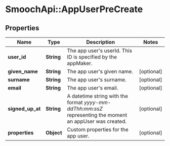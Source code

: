 # SmoochApi::AppUserPreCreate

## Properties
Name | Type | Description | Notes
------------ | ------------- | ------------- | -------------
**user_id** | **String** | The app user&#39;s userId. This ID is specified by the appMaker.  | 
**given_name** | **String** | The app user&#39;s given name. | [optional] 
**surname** | **String** | The app user&#39;s surname. | [optional] 
**email** | **String** | The app user&#39;s email. | [optional] 
**signed_up_at** | **String** | A datetime string with the format *yyyy-mm-ddThh:mm:ssZ* representing the moment an appUser was created. | [optional] 
**properties** | **Object** | Custom properties for the app user. | [optional] 


